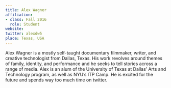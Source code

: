 ```yaml
---
title: Alex Wagner
affiliation:
- class: Fall 2016
  role: Student
website: 
twitter: alexdw5
place: Texas, USA
---
```

Alex Wagner is a mostly self-taught documentary filmmaker, writer, and creative technologist from Dallas, Texas. His work revolves around themes of family, identity, and performance and he seeks to tell stories across a range of media. Alex is an alum of the University of Texas at Dallas’ Arts and Technology program, as well as NYU’s ITP Camp. He is excited for the future and spends way too much time on twitter.
